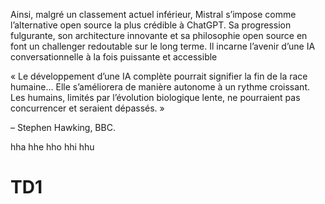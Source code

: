 
Ainsi, malgré un classement actuel inférieur, Mistral s’impose comme l’alternative open source la plus crédible à ChatGPT. Sa progression fulgurante, son architecture innovante et sa philosophie open source en font un challenger redoutable sur le long terme. Il incarne l’avenir d’une IA conversationnelle à la fois puissante et accessible

« Le développement d’une IA complète pourrait signifier la fin de la race humaine… Elle s’améliorera de manière autonome à 
un rythme croissant. Les humains, limités par l’évolution biologique lente, ne pourraient pas concurrencer et seraient 
dépassés. »

– Stephen Hawking, BBC.


hha
hhe
hho
hhi
hhu

# TD1
